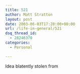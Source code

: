 ```yaml
---
title: 521
author: Matt Stratton
layout: post
date: 2003-06-03T17:20:00+00:00
url: /life-in-general/521
dsq_thread_id:
  - 28246370
categories:
  - Personal

---
```

Idea blatently stolen from